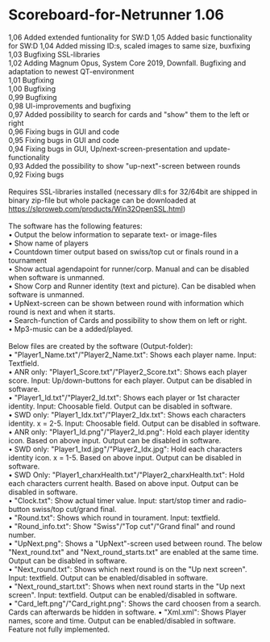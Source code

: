 # Scoreboard-for-Netrunner 1.06<br/>
1,06 Added extended funtionality for SW:D
1,05 Added basic functionality for SW:D
1,04 Added missing ID:s, scaled images to same size, buxfixing</br>
1,03 Bugfixing SSL-libraries<br/>
1,02 Adding Magnum Opus, System Core 2019, Downfall. Bugfixing and adaptation to newest QT-environment<br/>
1,01 Bugfixing<br/>
1,00 Bugfixing<br/>
0,99 Bugfixing<br/>
0,98 UI-improvements and bugfixing<br/>
0,97 Added possibility to search for cards and "show" them to the left or right<br/>
0,96 Fixing bugs in GUI and code<br/>
0,95 Fixing bugs in GUI and code<br/>
0,94 Fixing bugs in GUI, Up/next-screen-presentation and update-functionality<br/>
0,93 Added the possibility to show "up-next"-screen between rounds<br/>
0,92 Fixing bugs<br/>
<br/>
Requires SSL-libraries installed (necessary dll:s for 32/64bit are shipped in binary zip-file but whole package can be downloaded at https://slproweb.com/products/Win32OpenSSL.html)<br/>
<br/>
The software has the following features:<br/>
• Output the below information to separate text- or image-files<br/>
• Show name of players<br/>
• Countdown timer output based on swiss/top cut or finals round in a tournament<br/>
• Show actual agendapoint for runner/corp. Manual and can be disabled when software is unmanned.<br/>
• Show Corp and Runner identity (text and picture). Can be disabled when software is unmanned.<br/>
• UpNext-screen can be shown between round with information which round is next and when it starts.<br/>
• Search-function of Cards and possibility to show them on left or right.<br/>
• Mp3-music can be a added/played.<br/>
<br/>
Below files are created by the software (Output-folder):<br/>
• "Player1_Name.txt"/"Player2_Name.txt": Shows each player name. Input: Textfield.<br/>
• ANR only: "Player1_Score.txt"/"Player2_Score.txt": Shows each player score. Input: Up/down-buttons for each player. Output can be disabled in software.<br/>
• "Player1_Id.txt"/"Player2_Id.txt": Shows each player or 1st character identity. Input: Choosable field. Output can be disabled in software.<br/>
• SWD only: "Player1_Idx.txt"/"Player2_Idx.txt": Shows each characters identity. x = 2-5. Input: Choosable field. Output can be disabled in software.<br/>
• ANR only: "Player1_Id.png"/"Player2_Id.png": Hold each player identity icon. Based on above input. Output can be disabled in software.<br/>
• SWD only: "Player1_Ixd.jpg"/"Player2_Idx.jpg": Hold each characters identity icon. x = 1-5. Based on above input. Output can be disabled in software.<br/>
• SWD Only: "Player1_charxHealth.txt"/"Player2_charxHealth.txt": Hold each characters current health. Based on above input. Output can be disabled in software.<br/>
• "Clock.txt": Show actual timer value. Input: start/stop timer and radio-button swiss/top cut/grand final.<br/>
• "Round.txt": Shows which round in tourament. Input: textfield.<br/>
• "Round_info.txt": Show "Swiss"/"Top cut"/"Grand final" and round number.<br/>
• "UpNext.png": Shows a "UpNext"-screen used between round. The below "Next_round.txt" and "Next_round_starts.txt" are enabled at the same time. Output can be disabled in software.<br/>
• "Next_round.txt": Shows which next round is on  the "Up next screen". Input: textfield. Output can be enabled/disabled in software.<br/>
• "Next_round_start.txt": Shows when next round starts in the "Up next screen". Input: textfield. Output can be enabled/disabled in software.<br/>
• "Card_left.png"/"Card_right.png": Shows the card choosen from a search. Cards can afterwards be hidden in software.
• "Xml.xml": Shows Player names, score and time. Output can be enabled/disabled in software. Feature not fully implemented.<br/>
